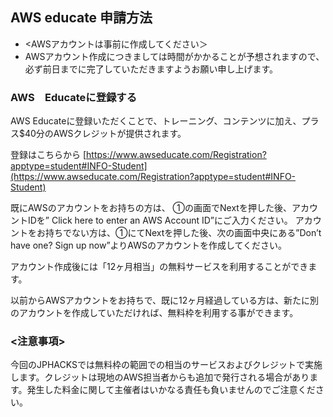 ## AWS educate 申請方法
-  <AWSアカウントは事前に作成してください＞
-  AWSアカウント作成につきましては時間がかかることが予想されますので、必ず前日までに完了していただきますようお願い申し上げます。

### AWS　Educateに登録する

AWS Educateに登録いただくことで、トレーニング、コンテンツに加え、プラス$40分のAWSクレジットが提供されます。

登録はこちらから
[https://www.awseducate.com/Registration?apptype=student#INFO-Student](https://www.awseducate.com/Registration?apptype=student#INFO-Student)

既にAWSのアカウントをお持ちの方は、
①の画面でNextを押した後、アカウントIDを” Click here to enter an AWS Account ID”にご入力ください。
アカウントをお持ちでない方は、①にてNextを押した後、次の画面中央にある”Don’t have one? Sign up now”よりAWSのアカウントを作成してください。

アカウント作成後には「12ヶ月相当」の無料サービスを利用することができます。

以前からAWSアカウントをお持ちで、既に12ヶ月経過している方は、新たに別のアカウントを作成していただければ、無料枠を利用する事ができます。

### <注意事項>
今回のJPHACKSでは無料枠の範囲での相当のサービスおよびクレジットで実施します。クレジットは現地のAWS担当者からも追加で発行される場合があります。発生した料金に関して主催者はいかなる責任も負いませんのでご注意ください。
